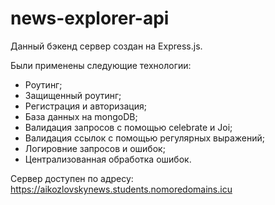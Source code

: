 # news-explorer-api

Данный бэкенд сервер создан на 
Express.js.

Были применены следующие технологии:
- Роутинг;
- Защищенный роутинг;
- Регистрация и авторизация;
- База данных на mongoDB;
- Валидация запросов с помощью celebrate и Joi;
- Валидация ссылок с помощью регулярных выражений;
- Логировние запросов и ошибок;
- Централизованная обработка ошибок.

Сервер доступен по адресу: https://aikozlovskynews.students.nomoredomains.icu
